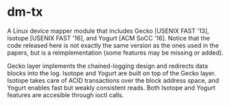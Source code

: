 # dm-tx
A Linux device mapper module that includes Gecko [USENIX FAST '13], Isotope [USENIX FAST '16], and Yogurt [ACM SoCC '16]. Notice that the code released here is not exactly the same version as the ones used in the papers, but is a reimplementation (some features may be missing or added).

Gecko layer implements the chained-logging design and redirects data blocks into the log. Isotope and Yogurt are built on top of the Gecko layer. Isotope takes care of ACID transactions over the block address space, and Yogurt enables fast but weakly consistent reads. Both Isotope and Yogurt features are accesible through ioctl calls.
